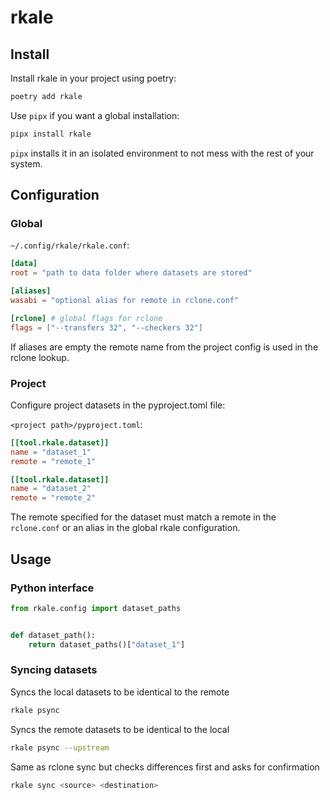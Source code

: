 # rkale

## Install

Install rkale in your project using poetry:

```bash
poetry add rkale
```

Use `pipx` if you want a global installation:

```bash
pipx install rkale
```

`pipx` installs it in an isolated environment to not mess with the rest of your system.

## Configuration

### Global

`~/.config/rkale/rkale.conf`:
```toml
[data]
root = "path to data folder where datasets are stored"

[aliases]
wasabi = "optional alias for remote in rclone.conf"

[rclone] # global flags for rclone
flags = ["--transfers 32", "--checkers 32"]
```

If aliases are empty the remote name from the project config is used in the
rclone lookup.

### Project
Configure project datasets in the pyproject.toml file:

`<project path>/pyproject.toml`:
```toml
[[tool.rkale.dataset]]
name = "dataset_1"
remote = "remote_1"

[[tool.rkale.dataset]]
name = "dataset_2"
remote = "remote_2"
```

The remote specified for the dataset must match a remote in the `rclone.conf`
or an alias in the global rkale configuration.

## Usage

### Python interface

```python
from rkale.config import dataset_paths


def dataset_path():
    return dataset_paths()["dataset_1"]
```

### Syncing datasets

Syncs the local datasets to be identical to the remote

```bash
rkale psync
```

Syncs the remote datasets to be identical to the local

```bash
rkale psync --upstream
```

Same as rclone sync but checks differences first and asks for confirmation

```bash
rkale sync <source> <destination>
```
